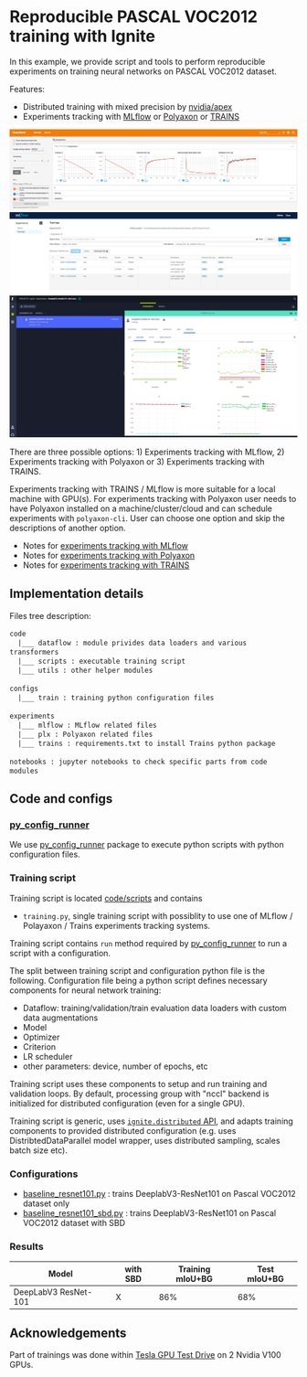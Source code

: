 # Reproducible PASCAL VOC2012 training with Ignite

In this example, we provide script and tools to perform reproducible experiments on training neural networks on PASCAL VOC2012
dataset.

Features:
- Distributed training with mixed precision by [nvidia/apex](https://github.com/NVIDIA/apex/)
- Experiments tracking with [MLflow](https://mlflow.org/) or [Polyaxon](https://polyaxon.com/) or [TRAINS](https://github.com/allegroai/trains)

![tb_dashboard](assets/tb_dashboard.png)
![mlflow_dashboard](assets/mlflow_dashboard.png)
![trains_dashboard](assets/trains_dashboard.png)

There are three possible options: 1) Experiments tracking with MLflow, 2) Experiments tracking with Polyaxon or 3) Experiments tracking with TRAINS. 

Experiments tracking with TRAINS / MLflow is more suitable for a local machine with GPU(s). For experiments tracking with Polyaxon
user needs to have Polyaxon installed on a machine/cluster/cloud and can schedule experiments with `polyaxon-cli`.
User can choose one option and skip the descriptions of another option.

- Notes for [experiments tracking with MLflow](NOTES_MLflow.md)
- Notes for [experiments tracking with Polyaxon](NOTES_Polyaxon.md)
- Notes for [experiments tracking with TRAINS](NOTES_Trains.md)

## Implementation details

Files tree description:
```
code
  |___ dataflow : module privides data loaders and various transformers
  |___ scripts : executable training script
  |___ utils : other helper modules

configs
  |___ train : training python configuration files  
  
experiments 
  |___ mlflow : MLflow related files
  |___ plx : Polyaxon related files
  |___ trains : requirements.txt to install Trains python package
 
notebooks : jupyter notebooks to check specific parts from code modules 
```

## Code and configs

### [py_config_runner](https://github.com/vfdev-5/py_config_runner)

We use [py_config_runner](https://github.com/vfdev-5/py_config_runner) package to execute python scripts with python configuration files.

### Training script

Training script is located [code/scripts](code/scripts/) and contains

- `training.py`, single training script with possiblity to use one of MLflow / Polayaxon / Trains experiments tracking systems.
 
Training script contains `run` method required by [py_config_runner](https://github.com/vfdev-5/py_config_runner) to 
run a script with a configuration. 

The split between training script and configuration python file is the following. 
Configuration file being a python script defines necessary components for neural network training:
- Dataflow: training/validation/train evaluation data loaders with custom data augmentations 
- Model
- Optimizer
- Criterion
- LR scheduler
- other parameters: device, number of epochs, etc

Training script uses these components to setup and run training and validation loops. By default, 
processing group with "nccl" backend is initialized for distributed configuration (even for a single GPU).

Training script is generic, uses [`ignite.distributed` API](https://pytorch.org/ignite/master/distributed.html), and adapts
training components to provided distributed configuration (e.g. uses DistribtedDataParallel model wrapper, 
uses distributed sampling, scales batch size etc).

### Configurations

- [baseline_resnet101.py](configs/train/baseline_resnet101.py) : trains DeeplabV3-ResNet101 on Pascal VOC2012 dataset only
- [baseline_resnet101_sbd.py](configs/train/baseline_resnet101_sbd.py) : trains DeeplabV3-ResNet101 on Pascal VOC2012 dataset with SBD


### Results

Model | with SBD | Training mIoU+BG | Test mIoU+BG
---|---|---|---
DeepLabV3 ResNet-101 | X | 86% | 68%


## Acknowledgements

Part of trainings was done within [Tesla GPU Test Drive](https://www.nvidia.com/en-us/data-center/tesla/gpu-test-drive/) 
on 2 Nvidia V100 GPUs.

